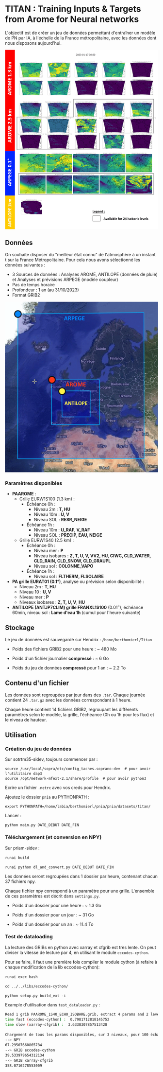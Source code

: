 # TITAN : Training Inputs & Targets from Arome for Neural networks

L'objectif est de créer un jeu de données permettant d'entraîner un modèle de PN par IA, à l'échelle de la France métropolitaine, avec les données dont nous disposons aujourd'hui.

![Domaines](readme_imgs/titan_veryverylight.png)

## Données

On souhaite disposer du "meilleur état connu" de l'atmosphère à un instant t sur la France Métropolitaine. Pour cela nous avons sélectionné les données suivantes :

* 3 Sources de données : Analyses AROME, ANTILOPE (données de pluie) et Analyses et prévisions ARPEGE (modèle coupleur)
* Pas de temps horaire
* Profondeur : 1 an (au 31/10/2023)
* Format GRIB2

![Domaines](readme_imgs/domaines.png)


### Paramètres disponibles

- **PAAROME** :
    - Grille EURW1S100 (1.3 km) :
        - Échéance 0h :
            - Niveau 2m : **T, HU**
            - Niveau 10m : **U, V**
            - Niveau SOL : **RESR_NEIGE**
        - Échéance 1h :
            - Niveau 10m : **U_RAF, V_RAF**
            - Niveau SOL : **PRECIP, EAU, NEIGE**
    - Grille EURW1S40 (2.5 km) :
        - Échéance 0h :
            - Niveau mer : **P**
            - Niveau isobares : **Z, T, U, V, VV2, HU, CIWC, CLD_WATER, CLD_RAIN, CLD_SNOW, CLD_GRAUPL**
            - Niveau sol : **COLONNE_VAPO**
        - Échéance 1h :
            - Niveau sol : **FLTHERM, FLSOLAIRE**
- **PA grille EURAT01 (0.1°)**, analyse ou prévision selon disponibilité :
    - Niveau 2m : **T, HU**
    - Niveau 10 : **U, V**
    - Niveau mer : **P**
    - Niveaux isobares : **Z, T, U, V**, **HU**
- **ANTILOPE (ANTJP7CLIM) grille FRANXL1S100** (0.01°), échéance 60min, niveau sol : **Lame d'eau 1h** (cumul pour l'heure suivante)

## Stockage

Le jeu de données est sauvegardé sur Hendrix : `/home/berthomierl/Titan`

* Poids des fichiers GRIB2 pour une heure : ~ 480 Mo

* Poids d'un fichier journalier **compressé** : ~ 6 Go

* Poids du jeu de données **compressé** pour 1 an : ~ 2.2 To


## Contenu d'un fichier

Les données sont regroupées par jour dans des `.tar`. Chaque journée contient 24 `.tar.gz` avec les données correspondant à 1 heure.

Chaque heure contient 14 fichiers GRIB2, regroupant les différents paramètres selon le modèle, la grille, l'échéance (0h ou 1h pour les flux) et le niveau de hauteur.

## Utilisation

### Création du jeu de données

Sur sotrtm35-sidev, toujours commencer par :

```
source /usr/local/sopra/etc/config_taches.soprano-dev  # pour avoir l'utilitaire dap3
source /opt/metwork-mfext-2.1/share/profile  # pour avoir python3
```

Ecrire un fichier `.netrc` avec vos creds pour Hendrix.

Ajoutez le dossier `pnia` au PYTHONPATH :

```
export PYTHONPATH=/home/labia/berthomierl/pnia/pnia/datasets/titan/
```

Lancer :

```
python main.py DATE_DEBUT DATE_FIN
```

### Téléchargement (et conversion en NPY)

Sur priam-sidev :

```runai build```

```runai python dl_and_convert.py DATE_DEBUT DATE_FIN```

Les données seront regroupées dans 1 dossier par heure, contenant chacun 37 fichiers npy.

Chaque fichier npy correspond à un paramètre pour une grille. L'ensemble de ces paramètres est décrit dans `settings.py`.

* Poids d'un dossier pour une heure : ~ 1.3 Go

* Poids d'un dossier pour un jour : ~ 31 Go

* Poids d'un dossier pour un an : ~ 11.4 To


### Test de dataloading

La lecture des GRIBs en python avec xarray et cfgrib est très lente. On peut diviser la vitesse de lecture par 4, en utilisant le module `eccodes-cython`.

Pour se faire, il faut une première fois compiler le module cython (à refaire à chaque modification de la lib eccodes-cython):

```runai exec bash```

```cd ../../libs/eccodes-cython/```

```python setup.py build_ext -i```

Example d'utilisation dans `test_dataloader.py` :

```bash
Read 1 grib PAAROME_1S40_ECH0_ISOBARE.grib, extract 4 params and 2 levels
time fast (eccodes-cython) :  0.7981712818145752
time slow (xarray-cfgrib) :  3.6338307857513428

Chargement de tous les params disponibles, sur 3 niveaux, pour 100 échantillons
--> NPY
67.29507660865784
--> GRIB eccodes-cython
39.533979654312134
--> GRIB xarray-cfgrib
358.0716278553009
```

